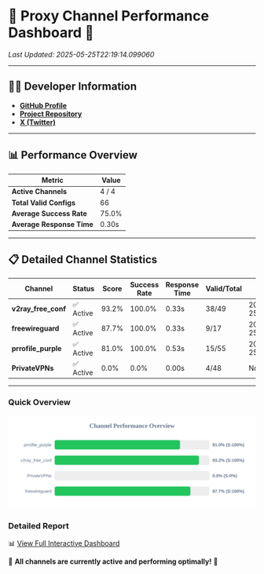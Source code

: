 # 🌟 Proxy Channel Performance Dashboard 🌟

_Last Updated: 2025-05-25T22:19:14.099060_

---

## 👩‍💻 Developer Information

- **[GitHub Profile](https://github.com/4n0nymou3)**  
- **[Project Repository](https://github.com/4n0nymou3/multi-proxy-config-fetcher)**  
- **[X (Twitter)](https://x.com/4n0nymou3)**  

---

## 📊 Performance Overview

| Metric                | Value       |
|-----------------------|-------------|
| **Active Channels**   | 4 / 4       |
| **Total Valid Configs** | 66          |
| **Average Success Rate** | 75.0%      |
| **Average Response Time** | 0.30s       |

---

## 📋 Detailed Channel Statistics

| Channel          | Status     | Score  | Success Rate | Response Time | Valid/Total | Last Success               |
|------------------|------------|--------|--------------|---------------|-------------|----------------------------|
| **v2ray_free_conf**  | ✅ Active  | 93.2%  | 100.0% | 0.33s         | 38/49       | 2025-05-25T22:19:02.537098 |
| **freewireguard**  | ✅ Active  | 87.7%  | 100.0% | 0.33s         | 9/17       | 2025-05-25T22:19:14.097266 |
| **prrofile_purple**  | ✅ Active  | 81.0%  | 100.0% | 0.53s         | 15/55       | 2025-05-25T22:19:02.161975 |
| **PrivateVPNs**  | ✅ Active  | 0.0%  | 0.0% | 0.00s         | 4/48       | None |

---

### Quick Overview
<div align="center">
  <a href="https://raw.githubusercontent.com/nullluser/NullRepo/refs/heads/main/assets/channel_stats_chart.svg">
    <img src="https://raw.githubusercontent.com/nullluser/NullRepo/refs/heads/main/assets/channel_stats_chart.svg" alt="Source Performance Statistics" width="800">
  </a>
</div>

### Detailed Report
📊 [View Full Interactive Dashboard](https://htmlpreview.github.io/?https://github.com/nullluser/NullRepo/blob/main/assets/performance_report.html)

🎉 **All channels are currently active and performing optimally!** 🎉
